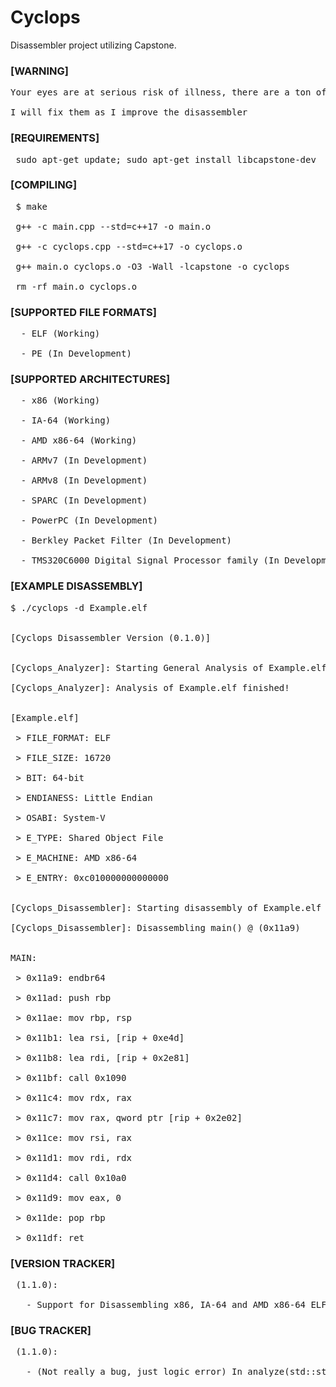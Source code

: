 # Cyclops
Disassembler project utilizing Capstone.<br />
### [WARNING]<br />
<pre>
Your eyes are at serious risk of illness, there are a ton of horrible code practices...<br />
I will fix them as I improve the disassembler
</pre>

### [REQUIREMENTS]<br />
<pre>
 sudo apt-get update; sudo apt-get install libcapstone-dev
</pre>

### [COMPILING]<br />
<pre>
 $ make<br />
 g++ -c main.cpp --std=c++17 -o main.o<br />
 g++ -c cyclops.cpp --std=c++17 -o cyclops.o<br />
 g++ main.o cyclops.o -O3 -Wall -lcapstone -o cyclops<br />
 rm -rf main.o cyclops.o
</pre>
 

### [SUPPORTED FILE FORMATS]<br />
<pre>
  - ELF (Working)<br />
  - PE (In Development)
</pre>

### [SUPPORTED ARCHITECTURES]<br />
<pre>
  - x86 (Working)<br />
  - IA-64 (Working)<br />
  - AMD x86-64 (Working)<br />
  - ARMv7 (In Development)<br />
  - ARMv8 (In Development)<br />
  - SPARC (In Development)<br />
  - PowerPC (In Development)<br />
  - Berkley Packet Filter (In Development)<br />
  - TMS320C6000 Digital Signal Processor family (In Development)
</pre>

### [EXAMPLE DISASSEMBLY]<br />
<pre>
$ ./cyclops -d Example.elf<br />

[Cyclops Disassembler Version (0.1.0)]<br />

[Cyclops_Analyzer]: Starting General Analysis of Example.elf<br />
[Cyclops_Analyzer]: Analysis of Example.elf finished!<br />

[Example.elf]<br />
 > FILE_FORMAT: ELF<br />
 > FILE_SIZE: 16720<br />
 > BIT: 64-bit<br />
 > ENDIANESS: Little Endian<br />
 > OSABI: System-V<br />
 > E_TYPE: Shared Object File<br />
 > E_MACHINE: AMD x86-64<br />
 > E_ENTRY: 0xc010000000000000<br />

[Cyclops_Disassembler]: Starting disassembly of Example.elf<br />
[Cyclops_Disassembler]: Disassembling main() @ (0x11a9)<br />

MAIN:<br />
 > 0x11a9: endbr64 <br />
 > 0x11ad: push rbp<br />
 > 0x11ae: mov rbp, rsp<br />
 > 0x11b1: lea rsi, [rip + 0xe4d]<br />
 > 0x11b8: lea rdi, [rip + 0x2e81]<br />
 > 0x11bf: call 0x1090<br />
 > 0x11c4: mov rdx, rax<br />
 > 0x11c7: mov rax, qword ptr [rip + 0x2e02]<br />
 > 0x11ce: mov rsi, rax<br />
 > 0x11d1: mov rdi, rdx<br />
 > 0x11d4: call 0x10a0<br />
 > 0x11d9: mov eax, 0<br />
 > 0x11de: pop rbp<br />
 > 0x11df: ret
</pre>

### [VERSION TRACKER]<br />
<pre>
 (1.1.0):<br />
   - Support for Disassembling x86, IA-64 and AMD x86-64 ELF binaries
</pre>

### [BUG TRACKER]<br />
<pre>
 (1.1.0):<br />
   - (Not really a bug, just logic error) In analyze(std::string fileName) on eEntry set we get our bytes from [FILE] but it is displayed as Big Endian
</pre>
